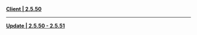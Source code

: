 **[Client | 2.5.50](https://autopatchhk.yuanshen.com/client_app/download/beta_pc/20220214105752_NQgn5C85ouv51avy/GenshinImpact_2.5.50_beta.zip)**

-----

**[Update | 2.5.50 - 2.5.51](https://autopatchhk.yuanshen.com/client_app/beta_update/hk4e_global/26/game_2.5.50_2.5.51_hdiff_K4AlbZ68QIHtk179.zip)**
